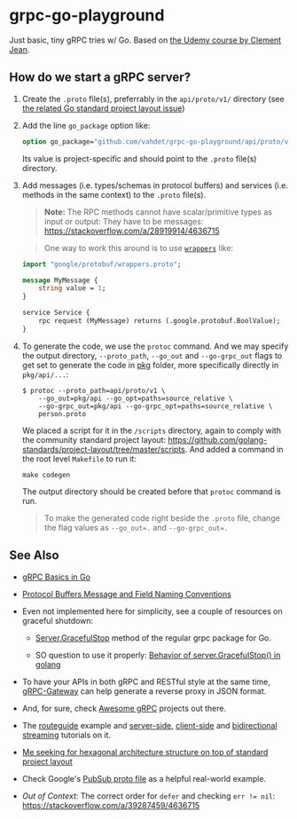 # grpc-go-playground

Just basic, tiny gRPC tries w/ Go. Based on [the Udemy course by Clement Jean](https://www.udemy.com/course/grpc-golang/).

## How do we start a gRPC server?

1. Create the `.proto` file(s), preferrably in the `api/proto/v1/` directory (see [the related Go standard project layout issue](https://github.com/golang-standards/project-layout/issues/23#issuecomment-498260932))

2. Add the line `go_package` option like:

    ```protobuf
    option go_package="github.com/vahdet/grpc-go-playground/api/proto/v1";
    ```

    Its value is project-specific and should point to the `.proto` file(s) directory.

3. Add messages (i.e. types/schemas in protocol buffers) and services (i.e. methods in the same context) to the `.proto` file(s). 

    > **Note:** The RPC methods cannot have scalar/primitive types as input or output: They have to be messages: https://stackoverflow.com/a/28919914/4636715

    > One way to work this around is to use [`wrappers`](https://github.com/protocolbuffers/protobuf/blob/main/src/google/protobuf/wrappers.proto) like:

    ```protobuf
    import "google/protobuf/wrappers.proto";

    message MyMessage {
        string value = 1;
    }

    service Service {
        rpc request (MyMessage) returns (.google.protobuf.BoolValue); 
    }
    ```

4. To generate the code, we use the `protoc` command. And we may specify the output directory, `--proto_path`, `--go_out` and `--go-grpc_out` flags to get set to generate the code in [pkg](https://github.com/golang-standards/project-layout/tree/master/pkg) folder, more specifically directly in `pkg/api/...`:

    ```shell
    $ protoc --proto_path=api/proto/v1 \
        --go_out=pkg/api --go_opt=paths=source_relative \
        --go-grpc_out=pkg/api --go-grpc_opt=paths=source_relative \
        person.proto
    ```

    We placed a script for it in the `/scripts` directory, again to comply with the community standard project layout: https://github.com/golang-standards/project-layout/tree/master/scripts. And added a command in the root level `Makefile` to run it:

    ```shell
    make codegen
    ```

    The output directory should be created before that `protoc` command is run.

    > To make the generated code right beside the `.proto` file, change the flag values as `--go_out=.` and `--go-grpc_out=.`

## See Also

- [gRPC Basics in Go](https://grpc.io/docs/languages/go/basics/)

- [Protocol Buffers Message and Field Naming Conventions](https://developers.google.com/protocol-buffers/docs/style#message_and_field_names)

- Even not implemented here for simplicity, see a couple of resources on graceful shutdown:

  - [Server.GracefulStop](https://pkg.go.dev/google.golang.org/grpc#Server.GracefulStop) method of the regular grpc package for Go.

  - SO question to use it properly: [Behavior of server.GracefulStop() in golang](https://stackoverflow.com/q/55797865/4636715)

- To have your APIs in both gRPC and RESTful style at the same time, [gRPC-Gateway](https://github.com/grpc-ecosystem/grpc-gateway) can help generate a reverse proxy in JSON format.

- And, for sure, check [Awesome gRPC](https://github.com/grpc-ecosystem/awesome-grpc) projects out there.

- The [routeguide](https://github.com/grpc/grpc-go/tree/master/examples/route_guide/routeguide) example and [server-side](https://grpc.io/docs/languages/go/basics/#server-side-streaming-rpc), [client-side](https://grpc.io/docs/languages/go/basics/#client-side-streaming-rpc) and [bidirectional streaming](https://grpc.io/docs/languages/go/basics/#bidirectional-streaming-rpc) tutorials on it.

- [Me seeking for hexagonal architecture structure on top of standard project layout](https://github.com/golang-standards/project-layout/issues/170)

- Check Google's [PubSub proto file](https://github.com/googleapis/googleapis/blob/master/google/pubsub/v1/pubsub.proto) as a helpful real-world example.

- _Out of Context_: The correct order for `defer` and checking `err != nil`: https://stackoverflow.com/a/39287459/4636715
